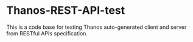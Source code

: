 # Thanos-REST-API-test

This is a code base for testing Thanos auto-generated client and server from RESTful APIs specification.

